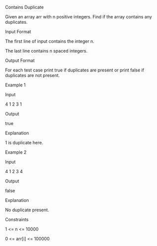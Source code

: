 Contains Duplicate

Given an array arr with n positive integers. Find if the array contains any duplicates.

Input Format

The first line of input contains the integer n.

The last line contains n spaced integers.

Output Format

For each test case print true if duplicates are present or print false if duplicates are not present.

Example 1

Input

4
1 2 3 1

Output

true

Explanation

1 is duplicate here.

Example 2

Input

4
1 2 3 4

Output

false

Explanation

No duplicate present.

Constraints

1 <= n <= 10000

0 <= arr[i] <= 100000
